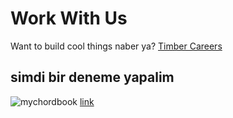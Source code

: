 # Work With Us

Want to build cool things naber ya? [Timber Careers](https://timber.io/about)

## simdi bir deneme yapalim

![mychordbook](/img.png)
[link](http://www.mychordbook.com)

